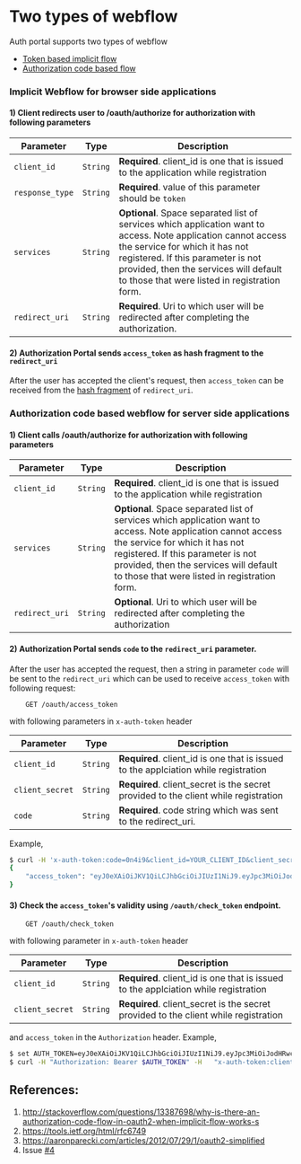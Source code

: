 # Two types of webflow
Auth portal supports two types of webflow

 + [Token based implicit flow](#implicit-webflow-for-browser-side-applications)
 + [Authorization code based flow](#authorization-code-based-webflow-for-server-side-applications)

### Implicit Webflow for browser side applications
#### 1) Client redirects user to /oauth/authorize for authorization with following parameters

| Parameter | Type | Description |
|-----------| -----|-------------|
| `client_id` | `String` | **Required**. client_id is one that is issued to the application while registration |
| `response_type` | `String` | **Required**. value of this parameter should be `token` |
| `services` | `String` | **Optional**. Space separated list of services which application want to access. Note application cannot access the service for which it has not registered. If this parameter is not provided, then the services will default to those that were listed in registration form. |
| `redirect_uri` | `String` | **Required**. Uri to which user will be redirected after completing the authorization. |

#### 2) Authorization Portal sends `access_token` as hash fragment to the `redirect_uri`
After the user has accepted the client's request, then `access_token` can be received from the [hash fragment](https://en.wikipedia.org/wiki/Fragment_identifier) of `redirect_uri`.


### Authorization code based webflow for server side applications
#### 1) Client calls /oauth/authorize for authorization with following parameters

| Parameter | Type | Description |
|-----------| -----|-------------|
| `client_id` | `String` | **Required**. client_id is one that is issued to the application while registration |
| `services` | `String` | **Optional**. Space separated list of services which application want to access. Note application cannot access the service for which it has not registered. If this parameter is not provided, then the services will default to those that were listed in registration form. |
| `redirect_uri` | `String` | **Optional**. Uri to which user will be redirected after completing the authorization |


#### 2) Authorization Portal sends `code` to the `redirect_uri` parameter.
After the user has accepted the request, then a string in parameter `code` will be sent to the `redirect_uri` which can be used to receive `access_token` with following request:

```
    GET /oauth/access_token
```

with following parameters in `x-auth-token` header

| Parameter | Type | Description |
|----------|-------|-------------|
| `client_id` | `String` | **Required**. client_id is one that is issued to the applciation while registration |
| `client_secret` | `String` | **Required**. client_secret is the secret provided to the client while registration |
| `code` | `String` | **Required**. code string which was sent to the redirect_uri. |

Example,
```bash
$ curl -H 'x-auth-token:code=0n4i9&client_id=YOUR_CLIENT_ID&client_secret=YOUR_CLIENT_SECRET' URL/oauth/access_token
{
    "access_token": "eyJ0eXAiOiJKV1QiLCJhbGciOiJIUzI1NiJ9.eyJpc3MiOiJodHRwczovL2Nzc3BlYy5vcmciLCJzdWIiOiJwcmluY2UiLCJleHAiOjE0NzYxNjc4OTA2MzcsImlhdCI6MTQ3NjE2NzY3NDYzN30.VjAt2Gk_QyQOBh31iixFqQX3UdDGgKsdYFenteWftwE"
}

```

#### 3) Check the `access_token`'s validity using `/oauth/check_token` endpoint.
```
    GET /oauth/check_token
```
with following parameter in `x-auth-token` header

| Parameter | Type | Description |
|----------|-------|-------------|
| `client_id` | `String` | **Required**. client_id is one that is issued to the applciation while registration |
| `client_secret` | `String` | **Required**. client_secret is the secret provided to the client while registration |

and `access_token` in the `Authorization` header. Example,

```bash
$ set AUTH_TOKEN=eyJ0eXAiOiJKV1QiLCJhbGciOiJIUzI1NiJ9.eyJpc3MiOiJodHRwczovL2Nzc3BlYy5vcmciLCJzdWIiOiJwcmluY2UiLCJleHAiOjE0NzYxNjc4OTA2MzcsImlhdCI6MTQ3NjE2NzY3NDYzN30.VjAt2Gk_QyQOBh31iixFqQX3UdDGgKsdYFenteWftwE
$ curl -H "Authorization: Bearer $AUTH_TOKEN" -H   "x-auth-token:client_id=YOUR_CLIENT_ID&client_secret=YOUR_CLIENT_SECRET" AUTH_BASE_URL/oauth/check_token

```

## References:
 1. http://stackoverflow.com/questions/13387698/why-is-there-an-authorization-code-flow-in-oauth2-when-implicit-flow-works-s
 2. https://tools.ietf.org/html/rfc6749
 3. https://aaronparecki.com/articles/2012/07/29/1/oauth2-simplified
 4. Issue [#4](https://github.com/csspec/auth-portal/issues/4)
